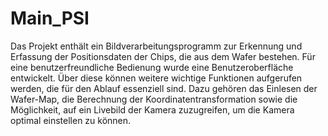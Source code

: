 # Main_PSI
Das Projekt enthält ein Bildverarbeitungsprogramm zur Erkennung und Erfassung der Positionsdaten der Chips, die aus dem Wafer bestehen. Für eine benutzerfreundliche Bedienung wurde eine Benutzeroberfläche entwickelt. Über diese können weitere wichtige Funktionen aufgerufen werden, die für den Ablauf essenziell sind. Dazu gehören das Einlesen der Wafer-Map, die Berechnung der Koordinatentransformation sowie die Möglichkeit, auf ein Livebild der Kamera zuzugreifen, um die Kamera optimal einstellen zu können.
